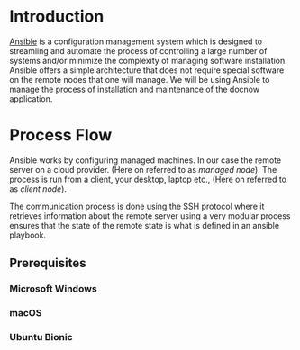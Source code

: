 # Introduction

[Ansible](https://www.ansible.com) is a configuration management system which is designed to streamling and
automate the process of controlling a large number of systems and/or minimize
the complexity of managing software installation. Ansible offers a simple
architecture that does not require special software on the remote nodes that one
will manage. We will be using Ansible to manage the process of installation and
maintenance of the docnow application.

# Process Flow

Ansible works by configuring managed machines. In our case the remote server on
a cloud provider. (Here on referred to as *managed node*). The process is run
from a client, your desktop, laptop etc., (Here on referred to as *client
node*).

The communication process is done using the SSH protocol where it retrieves
information about the remote server using a very modular process ensures that
the state of the remote state is what is defined in an ansible playbook.

## Prerequisites

### Microsoft Windows

### macOS

### Ubuntu Bionic
